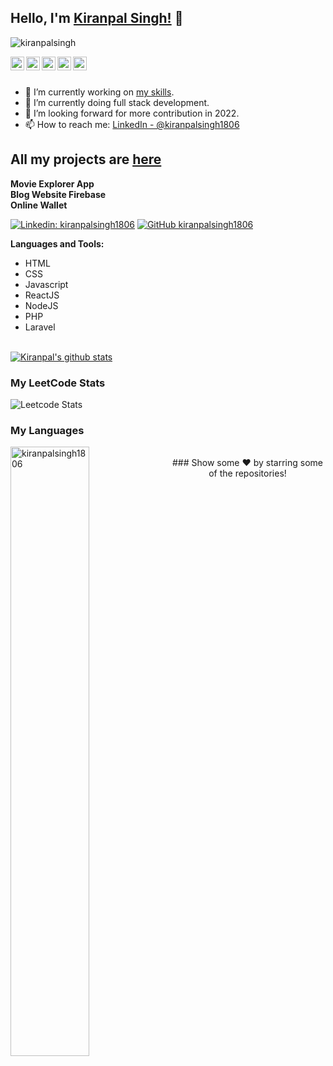 ## Hello, I'm [Kiranpal Singh!](https://google.com) 👋

<p align="left"> <img src="https://komarev.com/ghpvc/?username=kiranpalsingh1806&label=Views&color=blue&style=plastic" alt="kiranpalsingh" /> </p>

<a href="https://linkedin.com/in/kiranpalsingh1806">
  <img align="left" alt="Kiranpal's Linkdein" width="22px" src="https://cdn.jsdelivr.net/npm/simple-icons@v3/icons/linkedin.svg" />
</a>
<a href="https://github.com/kiranpalsingh1806">
  <img align="left" alt="Kiranpal's Github" width="22px" src="https://cdn.jsdelivr.net/npm/simple-icons@v3/icons/github.svg" />
</a>
<a href="https://t.me/kiranpalsingh1806">
  <img align="left" alt="Kiranpal's Telegram" width="22px" src="https://cdn.jsdelivr.net/npm/simple-icons@v3/icons/telegram.svg" />
</a>
<a href="https://instagram.com/kiranpalsingh24/">
  <img align="left" alt="Kiranpal's Instagram" width="22px" src="https://cdn.jsdelivr.net/npm/simple-icons@v3/icons/instagram.svg" />
</a>
<a href="https://www.facebook.com/kiranpalsingh1806/">
  <img align="left" alt="Kiranpal's Facebook" width="22px" src="https://cdn.jsdelivr.net/npm/simple-icons@v3/icons/facebook.svg" />
</a>

<br/>
<br/> 


- 🔭 I’m currently working on [my skills](https://kiranpalsingh-projects.netlify.app/).
- 🌱 I’m currently doing full stack development.
- 🤔 I’m looking forward for more contribution in 2022.
- 📫 How to reach me: [LinkedIn - @kiranpalsingh1806](https://www.linkedin.com/in/kiranpalsingh1806/)

## All my projects are [here](https://kiranpalsingh-projects.netlify.app/)
**Movie Explorer App**  <br/>
**Blog Website Firebase**  <br/>
**Online Wallet**  <br/>

[![Linkedin: kiranpalsingh1806](https://img.shields.io/badge/-kiranpalsingh1806-blue?style=flat-square&logo=Linkedin&logoColor=white&link=https://www.linkedin.com/in/kiranpalsingh1806/)](https://www.linkedin.com/in/kiranpalsingh1806/)
[![GitHub kiranpalsingh1806](https://img.shields.io/github/followers/kiranpalsingh1806?label=follow&style=social)](https://github.com/kiranpalsingh1806)


**Languages and Tools:**  
- HTML
- CSS
- Javascript
- ReactJS
- NodeJS
- PHP
- Laravel

<br/>
<a href="https://github.com/kiranpalsingh1806">
 <img align="center" src="https://github-readme-stats.vercel.app/api?username=kiranpalsingh1806&show_icons=true&theme=light&line_height=27" alt="Kiranpal's github stats"/>
</a>

### My LeetCode Stats
![Leetcode Stats](https://leetcode.card.workers.dev/?username=kiranpalsingh1806)
### My Languages
<a>
<img align="left"  src="https://github-readme-stats.vercel.app/api/top-langs?username=kiranpalsingh1806&show_icons=true&locale=en&layout=compact&theme=nord" alt="kiranpalsingh1806" width="50%"/>
 </a>
 <br>

<div align="center">
### Show some ❤️ by starring some of the repositories!
</div>
